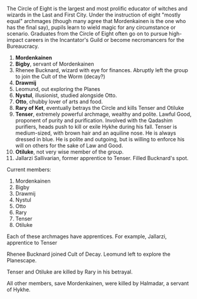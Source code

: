 The Circle of Eight is the largest and most prolific educator of witches and wizards in the Last and First City. Under the instruction of eight "mostly equal" archmages (though many agree that Mordenkainen is the one who has the final say), pupils learn to wield magic for any circumstance or scenario. Graduates from the Circle of Eight often go on to pursue high-impact careers in the Incantator's Guild or become necromancers for the Bureaucracy.


1. **Mordenkainen**
2. **Bigby**, servant of Mordenkainen
3. Rhenee Bucknard, wizard with eye for finances. Abruptly left the group to join the Cult of the Worm (decay?)
4. **Drawmij**
5. Leomund, out exploring the Planes
6. **Nystul**, illusionist, studied alongside Otto.
7. **Otto**, chubby lover of arts and food.
8. **Rary of Ket**, eventually betrays the Circle and kills Tenser and Otiluke
9. **Tenser**, extremely powerful archmage, wealthy and polite. Lawful Good, proponent of purity and purification. Involved with the Qadashim purifiers, heads push to kill or exile Hykhe during his fall. Tenser is medium-sized, with brown hair and an aquiline nose. He is always dressed in blue. He is polite and outgoing, but is willing to enforce his will on others for the sake of Law and Good.
10. **Otiluke**, not very wise member of the group.
11. Jallarzi Sallivarian, former apprentice to Tenser. Filled Bucknard's spot.

Current members:
1. Mordenkainen
2. Bigby
3. Drawmij
4. Nystul
5. Otto
6. Rary
7. Tenser
8. Otiluke

Each of these archmages have apprentices. For example, Jallarzi, apprentice to Tenser

Rhenee Bucknard joined Cult of Decay. Leomund left to explore the Planescape.

Tenser and Otiluke are killed by Rary in his betrayal.

All other members, save Mordenkainen, were killed by Halmadar, a servant of Hykhe.